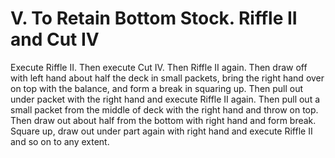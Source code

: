 # V. To Retain Bottom Stock. Riffle II and Cut IV

Execute Riffle II. Then execute Cut IV. Then Riffle II again. Then draw off with left hand about half the deck in small packets, bring the right hand over on top with the balance, and form a break in squaring up. Then pull out under packet with the right hand and execute Riffle II again. Then pull out a small packet from the middle of deck with the right hand and throw on top. Then draw out about half from the bottom with right hand and form break. Square up, draw out under part again with right hand and execute Riffle II and so on to any extent.

